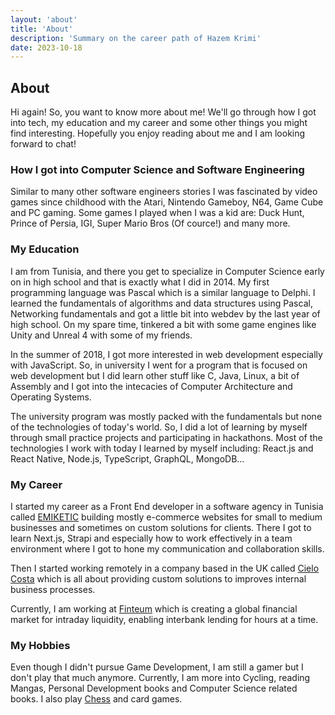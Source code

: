 ```yaml
---
layout: 'about'
title: 'About'
description: 'Summary on the career path of Hazem Krimi'
date: 2023-10-18
---
```


## About

Hi again! So, you want to know more about me! We'll go through how I got into tech, my education and my career and some other things you might find interesting. Hopefully you enjoy reading about me and I am looking forward to chat!

### How I got into Computer Science and Software Engineering

Similar to many other software engineers stories I was fascinated by video games since childhood with the Atari, Nintendo Gameboy, N64, Game Cube and PC gaming. Some games I played when I was a kid are: Duck Hunt, Prince of Persia, IGI, Super Mario Bros (Of cource!) and many more.

### My Education

I am from Tunisia, and there you get to specialize in Computer Science early on in high school and that is exactly what I did in 2014. My first programming language was Pascal which is a similar language to Delphi. I learned the fundamentals of algorithms and data structures using Pascal, Networking fundamentals and got a little bit into webdev by the last year of high school. On my spare time, tinkered a bit with some game engines like Unity and Unreal 4 with some of my friends.

In the summer of 2018, I got more interested in web development especially with JavaScript. So, in university I went for a program that is focused on web development but I did learn other stuff like C, Java, Linux, a bit of Assembly and I got into the intecacies of Computer Architecture and Operating Systems.

The university program was mostly packed with the fundamentals but none of the technologies of today's world. So, I did a lot of learning by myself through small practice projects and participating in hackathons. Most of the technologies I work with today I learned by myself including: React.js and React Native, Node.js, TypeScript, GraphQL, MongoDB...

### My Career

I started my career as a Front End developer in a software agency in Tunisia called [EMIKETIC](https://www.emiketic.com) building mostly e-commerce websites for small to medium businesses and sometimes on custom solutions for clients. There I got to learn Next.js, Strapi and especially how to work effectively in a team environment where I got to hone my communication and collaboration skills.

Then I started working remotely in a company based in the UK called [Cielo Costa](https://cielocosta.com) which is all about providing custom solutions to improves internal business processes.

Currently, I am working at [Finteum](https://finteum.com) which is creating a global financial market for intraday liquidity, enabling interbank lending for hours at a time.

### My Hobbies

Even though I didn't pursue Game Development, I am still a gamer but I don't play that much anymore. Currently, I am more into Cycling, reading Mangas, Personal Development books and Computer Science related books. I also play [Chess](https://www.chess.com/member/hazemkrimi) and card games.